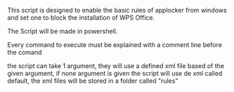 This script is designed to enable the basic rules of applocker from windows and set one to block the installation of WPS Office.

The Script will be made in powershell.

Every command to execute must be explained with a comment line before the comand

the script can take 1 argument, they will use a defined xml file based of the given argument, if none argument is given the script will use de xml called default, the xml files will be stored in a folder called "rules"

